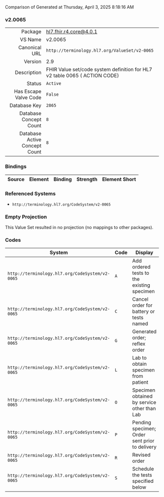 Comparison of 
Generated at Thursday, April 3, 2025 8:18:16 AM

### v2.0065

|      |     |
| ---: | --- |
| Package | hl7.fhir.r4.core@4.0.1 |
| VS Name | v2.0065 |
| Canonical URL | `http://terminology.hl7.org/ValueSet/v2-0065` |
| Version | 2.9 |
| Description | FHIR Value set/code system definition for HL7 v2 table 0065 ( ACTION CODE) |
| Status | `Active` |
| Has Escape Valve Code | `False` |
| Database Key | `2865` |
| Database Concept Count | `8` |
| Database Active Concept Count | `8` |
### Bindings

| Source | Element | Binding | Strength | Element Short |
| ------ | ------- | ------- | -------- | ------------- |

### Referenced Systems

* `http://terminology.hl7.org/CodeSystem/v2-0065`
### Empty Projection

This Value Set resulted in no projection (no mappings to other packages).

### Codes

| System | Code | Display |
| ------ | ---- | ------- |
| `http://terminology.hl7.org/CodeSystem/v2-0065` | `A` | Add ordered tests to the existing specimen |
| `http://terminology.hl7.org/CodeSystem/v2-0065` | `C` | Cancel order for battery or tests named |
| `http://terminology.hl7.org/CodeSystem/v2-0065` | `G` | Generated order; reflex order |
| `http://terminology.hl7.org/CodeSystem/v2-0065` | `L` | Lab to obtain specimen from patient |
| `http://terminology.hl7.org/CodeSystem/v2-0065` | `O` | Specimen obtained by service other than Lab |
| `http://terminology.hl7.org/CodeSystem/v2-0065` | `P` | Pending specimen; Order sent prior to delivery |
| `http://terminology.hl7.org/CodeSystem/v2-0065` | `R` | Revised order |
| `http://terminology.hl7.org/CodeSystem/v2-0065` | `S` | Schedule the tests specified below |
